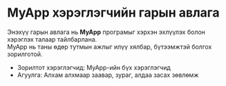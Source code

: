 # MyApp хэрэглэгчийн гарын авлага

Энэхүү гарын авлага нь **MyApp** програмыг хэрхэн эхлүүлэх болон хэрэглэх талаар тайлбарлана.  
MyApp нь таны өдөр тутмын ажлыг илүү хялбар, бүтээмжтэй болгох зорилготой.  

- Зорилтот хэрэглэгчид: MyApp-ийн бүх хэрэглэгчид  
- Агуулга: Алхам алхмаар заавар, зураг, алдаа засах зөвлөмж  
